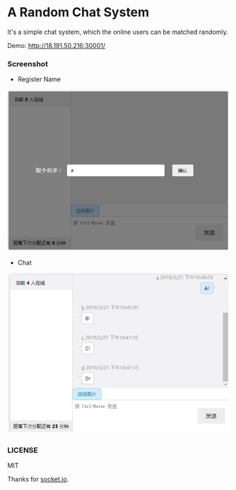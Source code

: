 A Random Chat System
===

It's a simple chat system, which the online users can be matched randomly.

Demo: http://18.191.50.216:30001/


### Screenshot

- Register Name

![Register Name](https://github.com/kakakoko/Random-Chat/blob/master/public/images/RegisterName.jpg)

- Chat

![Chat](https://github.com/kakakoko/Random-Chat/blob/master/public/images/GroupChat.jpg)



### LICENSE

MIT

Thanks for [socket.io](http://socket.io/).
